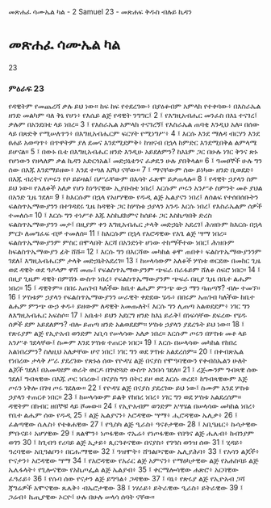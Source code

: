 ﻿
 መጽሐፈ ሳሙኤል ካል - 2 Samuel 23 - መጽሐፍ ቅዱስ ብሉይ ኪዳን
# መጽሐፈ ሳሙኤል ካል
23
### ምዕራፍ 23
የዳዊትም የመጨረሻ ቃሉ ይህ ነው። ከፍ ከፍ የተደረገው፥ በያዕቆብም አምላክ የተቀባው፥ በእስራኤል ዘንድ መልካም ባለ ቅኔ የሆነ፥ የእሴይ ልጅ የዳዊት ንግግር፤
2 ፤ የእግዚአብሔር መንፈስ በእኔ ተናገረ፤ ቃሉም በአንደበቴ ላይ ነበረ።
3 ፤ የእስራኤል አምላክ ተናገረኝ፤ የእስራኤል ጠባቂ እንዲህ አለ። በሰው ላይ በጽድቅ የሚሠለጥን፥ በእግዚአብሔርም ፍርሃት የሚነግሥ፥
4 ፤ እርሱ እንደ ማለዳ ብርሃን እንደ ፀሐይ አወጣጥ፥ በጥዋትም ያለ ደመና እንደሚደምቅ፥ ከዝናብ በኋላ ከምድር እንደሚበቅል ልምላሜ ይሆናል።
5 ፤ በውኑ ቤቴ በእግዚአብሔር ዘንድ እንዲሁ አይደለምን? ከእኔም ጋር በሁሉ ነገር ቅንና ጽኑ የሆነውን የዘላለም ቃል ኪዳን አድርጎአል፤ መድኃኒቴንና ፈቃዴን ሁሉ ያበቅላል።
6 ፤ ዓመፀኞች ሁሉ ግን ሰው በእጁ እንደማይዘው፥ እንደ ተጣለ እሾህ ናቸው።
7 ፤ ማናቸውም ሰው ይነካው ዘንድ ቢወደድ፥ በእጁ ብረትና የጦሩን የቦ ይይዛል፤ በሥራቸውም በእሳት ፈጽሞ ይቃጠላሉ።
8 ፤ የዳዊት ኃያላን ስም ይህ ነው። የአለቆች አለቃ የሆነ ከነዓናዊው ኢያቡስቴ ነበረ፤ እርሱም ጦሩን አንሥቶ ስምንት መቶ ያህል በአንድ ጊዜ ገደለ።
9 ፤ ከእርሱም በኋላ የአሆሃዊው የዱዲ ልጅ ኤልያናን ነበረ፤ ለሰልፍ የተሰበሰቡትን ፍልስጥኤማውያንን በተገዳደሩ ጊዜ ከዳዊት ጋር ከሦስቱ ኃያላን አንዱ እርሱ ነበረ፤ የእስራኤልም ሰዎች ተመለሱ።
10 ፤ እርሱ ግን ተነሥቶ እጁ እስኪደክምና ከሰይፉ ጋር እስኪጣበቅ ድረስ ፍልስጥኤማውያንን መታ፤ በዚያም ቀን እግዚአብሔር ታላቅ መድኃኒት አደረገ፤ ሕዝቡም ከእርሱ በኋላ ምርኮ ለመግፈፍ ብቻ ተመለሰ።
11 ፤ ከእርሱም በኋላ የአሮዳዊው የአጌ ልጅ ሣማ ነበረ። ፍልስጥኤማውያንም ምስር በሞላበት እርሻ በአንድነት ሆነው ተከማችተው ነበር፤ ሕዝቡም ከፍልስጥኤማውያን ፊት ሸሹ።
12 ፤ እርሱ ግን በእርሻው መካከል ቆሞ ጠበቀ፥ ፍልስጥኤማውያንንም ገደለ፤ እግዚአብሔርም ታላቅ መድኃኒትአደረገ።
13 ፤ ከሠላሳውም አለቆች ሦስቱ ወርደው በመከር ጊዜ ወደ ዳዊት ወደ ዓዶላም ዋሻ መጡ፤ የፍልስጥኤማውያንም ጭፍራ በራፋይም ሸለቆ ሰፍሮ ነበር።
14 ፤ በዚያ ጊዜም ዳዊት በምሽጉ ውስጥ ነበረ፥ የፍልስጥኤማውያንም ጭፍራ በዚያ ጊዜ በቤተ ልሔም ነበረ።
15 ፤ ዳዊትም። በበሩ አጠገብ ካለችው ከቤተ ልሔም ምንጭ ውኃ ማን ባጠጣኝ? ብሎ ተመኘ።
16 ፤ ሦስቱም ኃያላን የፍልስጥኤማውያንን ሠራዊት ቀድደው ሄዱ፥ በበሩም አጠገብ ካለችው ከቤተ ልሔም ምንጭ ውኃ ቀዱ፥ ይዘውም ለዳዊት አመጡለት፤ እርሱ ግን ሊጠጣ አልወደደም፥ ነገር ግን ለእግዚአብሔር አፍስሶ።
17 ፤ አቤቱ፥ ይህን አደርግ ዘንድ ከእኔ ይራቅ፤ በነፍሳቸው ደፍረው የሄዱ ሰዎች ደም አይደለምን? ብሎ ይጠጣ ዘንድ አልወደደም። ሦስቱ ኃያላን ያደረጉት ይህ ነው።
18 ፤ የጽሩያም ልጅ የኢዮአብ ወንድም አቢሳ የሠላሳው አለቃ ነበረ። እርሱም ጦሩን በሦስቱ መቶ ላይ አንሥቶ ገደላቸው፤ ስሙም እንደ ሦስቱ ተጠርቶ ነበር።
19 ፤ እርሱ በሠላሳው መካከል የከበረ አልነበረምን? ስለዚህ አለቃቸው ሆኖ ነበር፤ ነገር ግን ወደ ሦስቱ አልደረሰም።
20 ፤ በቀብጽኤል የነበረው ታላቅ ሥራ ያደረገው የጽኑዕ ሰው የዮዳሄ ልጅ በናያስ የሞዓባዊውን የቀብስኤልን ሁለት ልጆች ገደለ፤ በአመዳዩም ወራት ወርዶ በጕድጓድ ውስጥ አንበሳ ገደለ።
21 ፤ ረጅሙንም ግብጻዊ ሰው ገደለ፤ ግብጻዊው በእጁ ጦር ነበረው፤ በናያስ ግን በትር ይዞ ወደ እርሱ ወረደ፥ ከግብጻዊውም እጅ ጦሩን ነቅሎ በገዛ ጦሩ ገደለው።
22 ፤ የዮዳሄ ልጅ በናያስ ያደረገው ይህ ነው፤ ስሙም እንደ ሦስቱ ኃያላን ተጠርቶ ነበር።
23 ፤ ከሠላሳውም ይልቅ የከበረ ነበረ፥ ነገር ግን ወደ ሦስቱ አልደረሰም። ዳዊትም በክብር ዘበኞቹ ላይ ሾመው።
24 ፤ የኢዮአብም ወንድም አሣሄል በሠላሳው መካከል ነበረ፥ የቤተ ልሔም ሰው የዱዲ
25 ፤ ልጅ ኤልያናን፥ አሮዳዊው ሣማ፥ ሒሮዳዊው ኤሊቃ፥
26 ፤ ፈልጣዊው ሴሌስ፥ የቴቁሐዊው
27 ፤ የዒስካ ልጅ ዒራስ፥ ዓናቶታዊው
28 ፤ አቢዔዜር፥ ኩሳታዊው ምቡናይ፥ አሆሃዊው
29 ፤ ጸልሞን፥ ነጦፋዊው ኖኤሬ፥ የነጦፋዊው የበዓና ልጅ ሔሌብ፥ ከብንያም ወገን
30 ፤ ከጊብዓ የሪባይ ልጅ ኢታይ፥ ጲርዓቶናዊው በናያስ፥ የገዓስ ወንዝ ሰው
31 ፤ ሂዳይ፥ ዓረባዊው አቢዓልቦን፥ በርሑማዊው
32 ፤ ዓዝሞት፥ ሸዓልቦናዊው ኤሊያሕባ፥
33 ፤ የአሳን ልጆች፥ ዮናታን፥ አሮዳዊው ሣማ
34 ፤ የአሮዳዊው የአራር ልጅ አምናን፥ የማዕካታዊው ልጅ የአሐስባይ ልጅ ኤሌፋላት፥ የጊሎናዊው የአኪጦፌል ልጅ ኤልያብ፥
35 ፤ ቀርሜሎሳዊው ሐጽሮ፥ አርባዊው ፈዓራይ፥
36 ፤ የሱባ ሰው የናታን ልጅ ይግዓል፥ ጋዳዊው
37 ፤ ባኒ፥ የጽሩያ ልጅ የኢዮአብ ጋሻ ጃግሬዎች አሞናዊው ጼሌቅ፥ ብኤሮታዊው
38 ፤ ነሃራይ፥ ይትራዊው ዒራስ፥ ይትራዊው
39 ፤ ጋሬብ፥ ኬጢያዊው ኦርዮ፤ ሁሉ በሁሉ ሠላሳ ሰባት ናቸው። 
